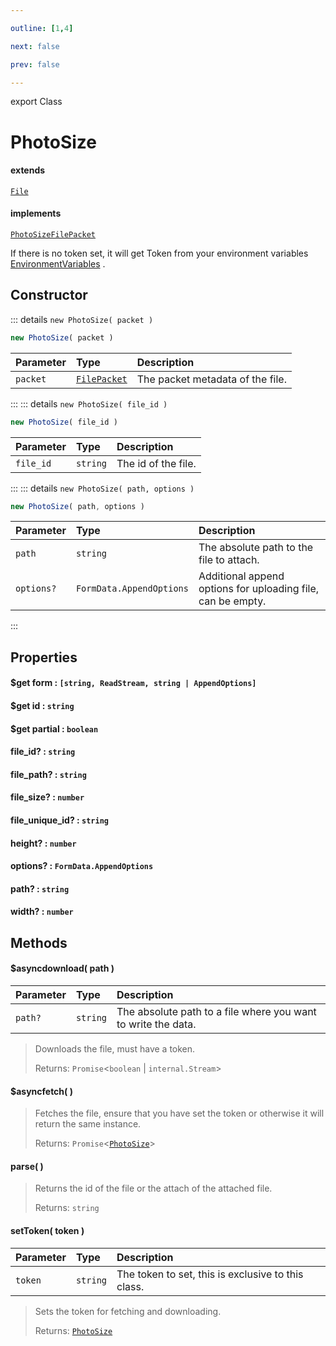 ```yaml
---

outline: [1,4]

next: false

prev: false

---
```


export Class
# PhotoSize
#### extends
 [`File`](./File.md)
#### implements
 [`PhotoSizeFilePacket`](../interfaces/PhotoSizeFilePacket.md)

If there is no token set, it will get Token from your environment variables 
[EnvironmentVariables](../enumerations/EnvironmentVariables.md)
.

## Constructor
::: details `new PhotoSize( packet )`
 ```ts
 new PhotoSize( packet )
 ```

 | Parameter | Type | Description |
| :--- | :--- | :--- |
| `packet` | [`FilePacket`](../interfaces/FilePacket.md) | The packet metadata of the file. |
 :::
::: details `new PhotoSize( file_id )`
 ```ts
 new PhotoSize( file_id )
 ```

 | Parameter | Type | Description |
| :--- | :--- | :--- |
| `file_id` | `string` | The id of the file. |
 :::
::: details `new PhotoSize( path, options )`
 ```ts
 new PhotoSize( path, options )
 ```

 | Parameter | Type | Description |
| :--- | :--- | :--- |
| `path` | `string` | The absolute path to the file to attach. |
| `options?` | `FormData.AppendOptions` | Additional append options for uploading file, can be empty. |
 :::

## Properties

#### $get form : `[string, ReadStream, string | AppendOptions]`

#### $get id : `string`

#### $get partial : `boolean`

#### file_id? : `string`

#### file_path? : `string`

#### file_size? : `number`

#### file_unique_id? : `string`

#### height? : `number`

#### options? : `FormData.AppendOptions`

#### path? : `string`

#### width? : `number`

## Methods

#### $asyncdownload( path )
| Parameter | Type | Description |
| :--- | :--- | :--- |
| `path?` | `string` | The absolute path to a file where you want to write the data. |
> Downloads the file, must have a token.
> 
> Returns: `Promise`<`boolean` \| `internal.Stream`>

#### $asyncfetch( )

> Fetches the file, ensure that you have set the token or otherwise it will return the same instance.
> 
> Returns: `Promise`<[`PhotoSize`](./PhotoSize.md)>

#### parse( )

> Returns the id of the file or the attach of the attached file.
> 
> Returns: `string`

#### setToken( token )
| Parameter | Type | Description |
| :--- | :--- | :--- |
| `token` | `string` | The token to set, this is exclusive to this class. |
> Sets the token for fetching and downloading.
> 
> Returns: [`PhotoSize`](./PhotoSize.md)
